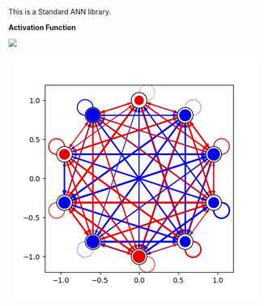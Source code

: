 This is a Standard ANN library.

**Activation Function**

<img src="https://render.githubusercontent.com/render/math?math=a^{t%2B1}_{i}=\sigma {(\sum_{j=1}^{n} w_{ij} a^{t}_{j})}">

<p align="center">
  <img src="standard_ANN.csv.png" />
</p>
